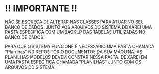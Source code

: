 # !! IMPORTANTE !!
NÃO SE ESQUEÇA DE ALTERAR NAS CLASSES PARA ATUAR NO SEU BANCO DE DADOS. JUNTO AOS ARQUIVOS DO SISTEMA DEIXAREI UMA PASTA ESPECÍFICA COM UM BACKUP DAS TABELAS UTILIZADAS NO BANCO DE DADOS.

PARA QUE O SISTEMA FUNCIONE É NECESSÁRIO UMA PASTA CHAMADA "Planilhas" NO REPOSITÓRIO DOCUMENTOS DA SUA MÁQUINA. AS PLANILHAS MODELOS DEVEM CONSTAR NESSA PASTA. DEIXAREI EM UMA PASTA ESPECÍFICA CHAMADA "PLANILHAS" JUNTO COM OS ARQUIVOS DO SISTEMA.
